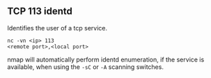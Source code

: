 ## TCP 113 identd

Identifies the user of a tcp service.  

```
nc -vn <ip> 113
<remote port>,<local port>
```
nmap will automatically perform identd enumeration, if the service is available, when using the `-sC` or `-A` scanning switches.  

